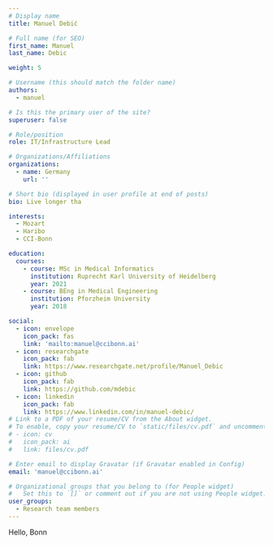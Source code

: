```yaml
---
# Display name
title: Manuel Debić

# Full name (for SEO)
first_name: Manuel
last_name: Debic

weight: 5

# Username (this should match the folder name)
authors:
  - manuel

# Is this the primary user of the site?
superuser: false

# Role/position
role: IT/Infrastructure Lead

# Organizations/Affiliations
organizations:
  - name: Germany
    url: ''

# Short bio (displayed in user profile at end of posts)
bio: Live longer tha

interests:
  - Mozart
  - Haribo
  - CCI-Bonn

education:
  courses:
    - course: MSc in Medical Informatics
      institution: Ruprecht Karl University of Heidelberg
      year: 2021
    - course: BEng in Medical Engineering
      institution: Pforzheim University
      year: 2018

social:
  - icon: envelope
    icon_pack: fas
    link: 'mailto:manuel@ccibonn.ai'
  - icon: researchgate
    icon_pack: fab
    link: https://www.researchgate.net/profile/Manuel_Debic
  - icon: github
    icon_pack: fab
    link: https://github.com/mdebic
  - icon: linkedin
    icon_pack: fab
    link: https://www.linkedin.com/in/manuel-debic/
# Link to a PDF of your resume/CV from the About widget.
# To enable, copy your resume/CV to `static/files/cv.pdf` and uncomment the lines below.
# - icon: cv
#   icon_pack: ai
#   link: files/cv.pdf

# Enter email to display Gravatar (if Gravatar enabled in Config)
email: 'manuel@ccibonn.ai'

# Organizational groups that you belong to (for People widget)
#   Set this to `[]` or comment out if you are not using People widget.
user_groups:
  - Research team members
---
```


Hello, Bonn

